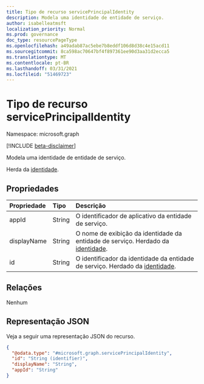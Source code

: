 ```yaml
---
title: Tipo de recurso servicePrincipalIdentity
description: Modela uma identidade de entidade de serviço.
author: isabelleatmsft
localization_priority: Normal
ms.prod: governance
doc_type: resourcePageType
ms.openlocfilehash: a49adab87ac5ebe7b8eddf106d8d38c4e15acd11
ms.sourcegitcommit: 8ca598ac70647bf4f897361ee90d3aa31d2ecca5
ms.translationtype: MT
ms.contentlocale: pt-BR
ms.lasthandoff: 03/31/2021
ms.locfileid: "51469723"
---
```

# <a name="serviceprincipalidentity-resource-type"></a>Tipo de recurso servicePrincipalIdentity

Namespace: microsoft.graph

[!INCLUDE [beta-disclaimer](../../includes/beta-disclaimer.md)]

Modela uma identidade de entidade de serviço.

Herda da [identidade](../resources/identity.md).

## <a name="properties"></a>Propriedades
|Propriedade|Tipo|Descrição|
|:---|:---|:---|
|appId|String| O identificador de aplicativo da entidade de serviço. |
|displayName|String| O nome de exibição da identidade da entidade de serviço. Herdado da [identidade](../resources/identity.md). |
|id|String| O identificador da identidade da entidade de serviço. Herdado da [identidade](../resources/identity.md). |

## <a name="relationships"></a>Relações
Nenhum

## <a name="json-representation"></a>Representação JSON
Veja a seguir uma representação JSON do recurso.
<!-- {
  "blockType": "resource",
  "@odata.type": "microsoft.graph.servicePrincipalIdentity"
}
-->
``` json
{
  "@odata.type": "#microsoft.graph.servicePrincipalIdentity",
  "id": "String (identifier)",
  "displayName": "String",
  "appId": "String"
}
```
